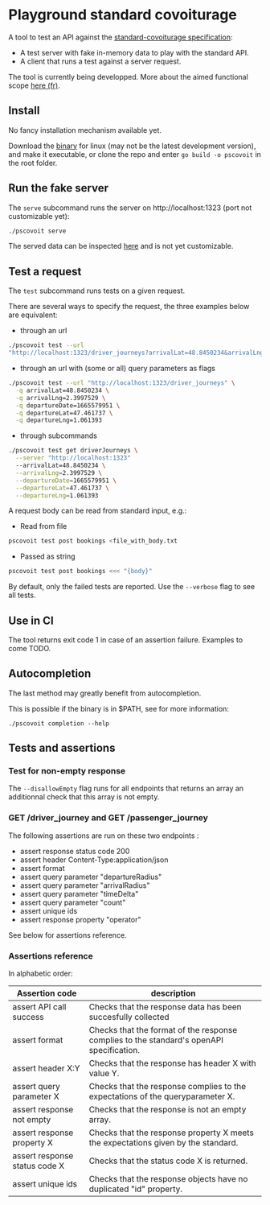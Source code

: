 # Playground standard covoiturage

A tool to test an API against the [standard-covoiturage 
specification](https://github.com/fabmob/standard-covoiturage):
- A test server with fake in-memory data to play with the standard API.
- A client that runs a test against a server request.

The tool is currently being developped. More about the aimed functional scope 
[here (fr)](./docs/proposition_fonctionelle.pdf).

## Install

No fancy installation mechanism available yet.

Download the 
[binary](https://github.com/fabmob/playground-standard-covoiturage/blob/main/pscovoit) 
for linux (may not be the latest development version), and make it executable, 
or clone the repo and enter `go build -o pscovoit` in the root folder.


## Run the fake server

The `serve` subcommand runs the server on http://localhost:1323 (port not 
customizable yet):

```sh
./pscovoit serve
```

The served data can be inspected 
[here](https://github.com/fabmob/playground-standard-covoiturage/blob/main/cmd/service/data/defaultData.json) 
and is not yet customizable. 

## Test a request

The `test` subcommand runs tests on a given request. 

There are several ways to specify the request, the three examples below are 
equivalent:

- through an url

```sh
./pscovoit test --url 
"http://localhost:1323/driver_journeys?arrivalLat=48.8450234&arrivalLng=2.3997529&departureDate=1665579951&departureLat=47.461737&departureLng=1.061393"
```

- through an url with (some or all) query parameters as flags

```sh
./pscovoit test --url "http://localhost:1323/driver_journeys" \
  -q arrivalLat=48.8450234 \
  -q arrivalLng=2.3997529 \
  -q departureDate=1665579951 \
  -q departureLat=47.461737 \
  -q departureLng=1.061393
```

- through subcommands 
  
```sh
./pscovoit test get driverJourneys \
  --server "http://localhost:1323"
  --arrivalLat=48.8450234 \
  --arrivalLng=2.3997529 \
  --departureDate=1665579951 \
  --departureLat=47.461737 \
  --departureLng=1.061393
```

A request body can be read from standard input, e.g.:
 
- Read from file

```sh
pscovoit test post bookings <file_with_body.txt
```

- Passed as string

```sh
pscovoit test post bookings <<< "{body}"
```

By default, only the failed tests are reported. Use the `--verbose` flag to 
see all tests. 

## Use in CI

The tool returns exit code 1 in case of an assertion failure. Examples to come 
TODO.

## Autocompletion

The last method may greatly benefit from autocompletion.

This is possible if the binary is in $PATH, see for more information:
```
./pscovoit completion --help
```

## Tests and assertions

### Test for non-empty response

The `--disallowEmpty` flag runs for all endpoints that returns an array an 
additionnal check that this array is not empty. 

### GET /driver_journey and GET /passenger_journey

The following assertions are run on these two endpoints :
- assert response status code 200
- assert header Content-Type:application/json
- assert format
- assert query parameter "departureRadius"
- assert query parameter "arrivalRadius"
- assert query parameter "timeDelta"
- assert query parameter "count"
- assert unique ids
- assert response property "operator"

See below for assertions reference. 

### Assertions reference

In alphabetic order: 

| Assertion code                 | description                                                                             |
| ------------------------------ | -------------------------------------------------------------                           |
| assert API call success        | Checks that the response data has been succesfully collected                            |
| assert format                  | Checks that the format of the response complies to the standard's openAPI specification. |
| assert header X:Y              | Checks that the response has header X with value Y.                                     |
| assert query parameter X       | Checks that the response complies to the expectations of the queryparameter X.          |
| assert response not empty      | Checks that the response is not an empty array.                                         |
| assert response property X     | Checks that the response property X meets the expectations given by the standard.       |
| assert response status code X  | Checks that the status code X is returned.                                              |
| assert unique ids              | Checks that the response objects have no duplicated "id" property.                         |

